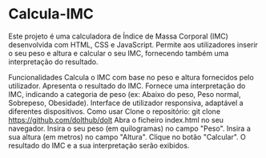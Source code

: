 # Calcula-IMC

Este projeto é uma calculadora de Índice de Massa Corporal (IMC) desenvolvida com HTML, CSS e JavaScript. Permite aos utilizadores inserir o seu peso e altura e calcular o seu IMC, fornecendo também uma interpretação do resultado.

Funcionalidades
Calcula o IMC com base no peso e altura fornecidos pelo utilizador.
Apresenta o resultado do IMC.
Fornece uma interpretação do IMC, indicando a categoria de peso (ex: Abaixo do peso, Peso normal, Sobrepeso, Obesidade).
Interface de utilizador responsiva, adaptável a diferentes dispositivos.
Como usar
Clone o repositório: git clone https://github.com/dolthub/dolt
Abra o ficheiro index.html no seu navegador.
Insira o seu peso (em quilogramas) no campo "Peso".
Insira a sua altura (em metros) no campo "Altura".
Clique no botão "Calcular".
O resultado do IMC e a sua interpretação serão exibidos.
